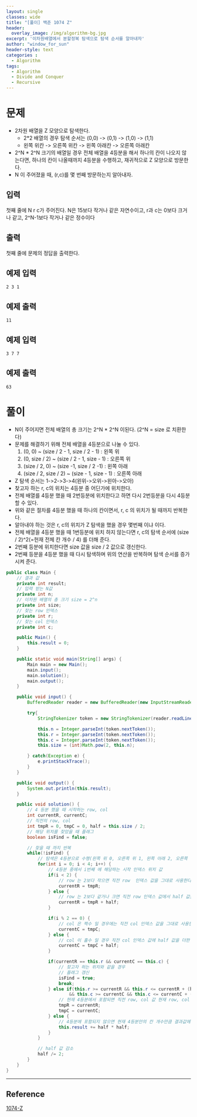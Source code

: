 ```yaml
--- 
layout: single
classes: wide
title: "[풀이] 백준 1074 Z"
header:
  overlay_image: /img/algorithm-bg.jpg
excerpt: '이차원배열에서 분할정복 탐색으로 탐색 순서를 알아내자'
author: "window_for_sun"
header-style: text
categories :
  - Algorithm
tags:
  - Algorithm
  - Divide and Conquer
  - Recursive
---  
```


# 문제
- 2차원 배열을 Z 모양으로 탐색한다.
	- 2*2 배열의 경우 탐색 순서는 (0,0) -> (0,1) -> (1,0) -> (1,1)
	- 왼쪽 위칸 -> 오른쪽 위칸 -> 왼쪽 아래칸 -> 오른쪽 아래칸
- 2^N * 2^N 크기의 배열일 경우 전체 배열을 4등분을 해서 하나의 칸이 나오지 않는다면, 
하나의 칸이 나올때까지 4등분을 수행하고, 재귀적으로 Z 모양으로 방문한다.
- N 이 주어졌을 때, (r,c)를 몇 번째 방문하는지 알아내자.

## 입력
첫째 줄에 N r c가 주어진다. N은 15보다 작거나 같은 자연수이고, r과 c는 0보다 크거나 같고, 2^N-1보다 작거나 같은 정수이다

## 출력
첫째 줄에 문제의 정답을 출력한다.

## 예제 입력

```
2 3 1
```  

## 예제 출력

```
11
```  

## 예제 입력

```
3 7 7
```  

## 예제 출력

```
63
```  

# 풀이
- N이 주어지면 전체 배열의 총 크기는 2^N * 2^N 이된다. (2^N = size 로 치환한다)
- 문제를 해결하기 위해 전체 배열을 4등분으로 나눌 수 있다.
	1. (0, 0) ~ (size / 2 - 1, size / 2 - 1) : 왼쪽 위
	1. (0, size / 2) ~ (size / 2 - 1, size - 1) : 오른쪽 위
	1. (size / 2, 0) ~ (size -1, size / 2 -1) : 왼쪽 아래
	1. (size / 2, size / 2) ~ (size - 1, size - 1) : 오른쪽 아래
- Z 탐색 순서는 1->2->3->4(왼위->오위->왼아->오아)
- 찾고자 하는 r, c의 위치는 4등분 중 어딘가에 위치한다.
- 전체 배열를 4등분 했을 때 2번등분에 위치한다고 하면 다시 2번등분을 다시 4등분 할 수 있다.
- 위와 같은 절차를 4등분 했을 때 하나의 칸이면서, r, c 의 위치가 될 때까지 반복한다.
- 알아내야 하는 것은 r, c의 위치가 Z 탐색을 했을 경우 몇번째 이냐 이다.
- 전체 배열을 4등분 했을 때 1번등분에 위치 하지 않는다면 r, c의 탐색 순서에 (size / 2)^2(=헌재 전체 칸 개수 / 4) 를 더해 준다.
- 2번째 등분에 위치한다면 size 값을 size / 2 값으로 갱신한다.
- 2번째 등분을 4등분 했을 때 다시 탐색하며 위의 연산을 반복하며 탐색 순서를 증가시켜 준다.

```java
public class Main {
    // 결과 값
    private int result;
    // 입력 받는 N값
    private int n;
    // 이차원 배열의 총 크기 size = 2^n
    private int size;
    // 찾는 row 인덱스
    private int r;
    // 찾는 col 인덱스
    private int c;

    public Main() {
        this.result = 0;
    }

    public static void main(String[] args) {
        Main main = new Main();
        main.input();
        main.solution();
        main.output();
    }

    public void input() {
        BufferedReader reader = new BufferedReader(new InputStreamReader(System.in));

        try{
            StringTokenizer token = new StringTokenizer(reader.readLine(), " ");

            this.n = Integer.parseInt(token.nextToken());
            this.r = Integer.parseInt(token.nextToken());
            this.c = Integer.parseInt(token.nextToken());
            this.size = (int)Math.pow(2, this.n);

        } catch(Exception e) {
            e.printStackTrace();
        }
    }

    public void output() {
        System.out.println(this.result);
    }

    public void solution() {
        // 4 등분 했을 때 시작하는 row, col
        int currentR, currentC;
        // 직전의 row, col
        int tmpR = 0, tmpC = 0, half = this.size / 2;
        // 해당 위치를 찾았을 때 플래그
        boolean isFind = false;

        // 찾을 때 까지 반복
        while(!isFind) {
            // 탐색은 4등분으로 수행(왼쪽 위 0, 오른쪽 위 1, 왼쪽 아래 2, 오른쪽 아래 3)
            for(int i = 0; i < 4; i++) {
                // 4등분 중에서 i번째 에 해당하는 시작 인덱스 위치 값
                if(i < 2) {
                    // row 는 2보다 작으면 직전 row  인덱스 값을 그대로 사용한다.
                    currentR = tmpR;
                } else {
                    // row 는 2보다 같거나 크면 직전 row 인덱스 값에서 half 값을 더한다.
                    currentR = tmpR + half;
                }

                if(i % 2 == 0) {
                    // col 은 짝수 일 경우에는 직전 col 인덱스 값을 그대로 사용한다.
                    currentC = tmpC;
                } else {
                    // col 이 홀수 일 경우 직전 col 인덱스 값에 half 값을 더한 값을 사용한다.
                    currentC = tmpC + half;
                }

                if(currentR == this.r && currentC == this.c) {
                    // 찾고자 하는 위치와 같을 경우
                    // 플래그 갱신
                    isFind = true;
                    break;
                } else if(this.r >= currentR && this.r <= currentR + (half - 1)
                        && this.c >= currentC && this.c <= currentC + (half - 1)) {
                    // 현재 4등분에서 포함되면 직전 row, col 값 현재 row, col 값으로 갱신
                    tmpR = currentR;
                    tmpC = currentC;
                } else {
                    // 4등분에 포함되지 않으면 현재 4등분안의 칸 개수만큼 결과값에 더하기
                    this.result += half * half;
                }
            }

            // half 값 감소
            half /= 2;
        }
    }
}
```  

---
## Reference
[1074-Z](https://www.acmicpc.net/problem/1074)  
